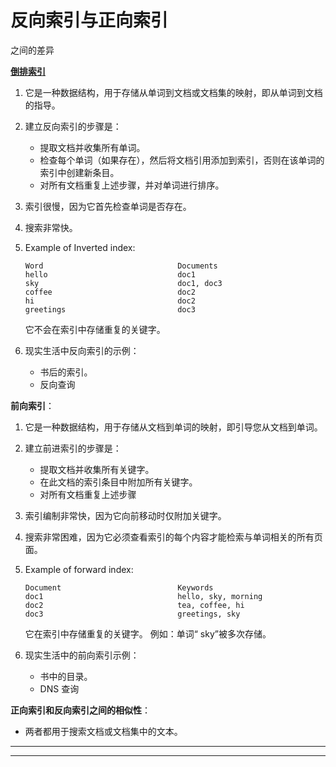 # 反向索引与正向索引

之间的差异

**[倒排索引](https://www.geeksforgeeks.org/inverted-index/)**

1.  它是一种数据结构，用于存储从单词到文档或文档集的映射，即从单词到文档的指导。
2.  建立反向索引的步骤是：
    *   提取文档并收集所有单词。
    *   检查每个单词（如果存在），然后将文档引用添加到索引，否则在该单词的索引中创建新条目。
    *   对所有文档重复上述步骤，并对单词进行排序。
3.  索引很慢，因为它首先检查单词是否存在。
4.  搜索非常快。
5.  Example of Inverted index:

    ```
    Word                              Documents
    hello                             doc1      
    sky                               doc1, doc3
    coffee                            doc2
    hi                                doc2
    greetings                         doc3                               

    ```

    它不会在索引中存储重复的关键字。

6.  现实生活中反向索引的示例：
    *   书后的索引。
    *   反向查询

**前向索引**：

1.  它是一种数据结构，用于存储从文档到单词的映射，即引导您从文档到单词。
2.  建立前进索引的步骤是：
    *   提取文档并收集所有关键字。
    *   在此文档的索引条目中附加所有关键字。
    *   对所有文档重复上述步骤
3.  索引编制非常快，因为它向前移动时仅附加关键字。
4.  搜索非常困难，因为它必须查看索引的每个内容才能检索与单词相关的所有页面。
5.  Example of forward index:

    ```
    Document                          Keywords
    doc1                              hello, sky, morning      
    doc2                              tea, coffee, hi
    doc3                              greetings, sky

    ```

    它在索引中存储重复的关键字。 例如：单词“ sky”被多次存储。

6.  现实生活中的前向索引示例：
    *   书中的目录。
    *   DNS 查询

**正向索引和反向索引之间的相似性**：

*   两者都用于搜索文档或文档集中的文本。



* * *

* * *



